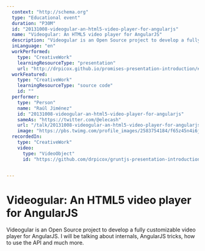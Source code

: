 ```yaml
---
  context: "http://schema.org"
  type: "Educational event"
  duration: "P30M"
  id: "20131008-videogular-an-html5-video-player-for-angularjs"
  name: "Videogular: An HTML5 video player for AngularJS"
  description: "Videogular is an Open Source project to develop a fully customizable video player for AngularJS. I will be talking about internals, AngularJS tricks, how to use the API and much more."
  inLanguage: "en"
  workPerformed: 
    type: "CreativeWork"
    learningResourceType: "presentation"
    url: "http://drpicox.github.io/promises-presentation-introduction/#/"
  workFeatured: 
    type: "CreativeWork"
    learningResourceType: "source code"
    id: ""
  performer: 
    type: "Person"
    name: "Raúl Jiménez"
    id: "20131008-videogular-an-html5-video-player-for-angularjs"
    sameAs: "https://twitter.com/@elecash"
    url: "/talk/20131008-videogular-an-html5-video-player-for-angularjs.html"
    image: "https://pbs.twimg.com/profile_images/2583754184/f65z45n4i6jpr3xzau7v.png"
  recordedIn: 
    type: "CreativeWork"
    video: 
      type: "VideoObject"
      id: "https://github.com/drpicox/gruntjs-presentation-introduction"


---
```

# Videogular: An HTML5 video player for AngularJS

Videogular is an Open Source project to develop a fully customizable video player for AngularJS. I will be talking about internals, AngularJS tricks, how to use the API and much more.